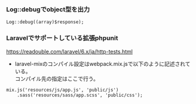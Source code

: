 ### Log::debugでobject型を出力
```
Log::debug((array)$response);
```

### Laravelでサポートしている拡張phpunit
https://readouble.com/laravel/6.x/ja/http-tests.html

- laravel-mixのコンパイル設定はwebpack.mix.jsで以下のように記述されている。  
コンパイル先の指定はここで行う。
```
mix.js('resources/js/app.js', 'public/js')
    .sass('resources/sass/app.scss', 'public/css');
```
